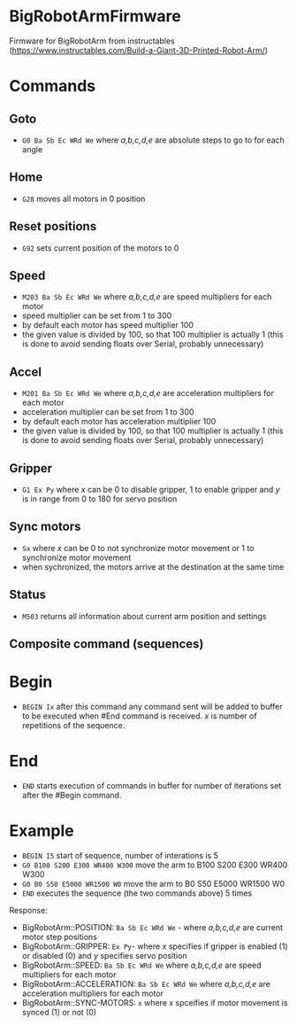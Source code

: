 # BigRobotArmFirmware
Firmware for BigRobotArm from instructables (https://www.instructables.com/Build-a-Giant-3D-Printed-Robot-Arm/)


# Commands

## Goto
- `G0 Ba Sb Ec WRd We` where *a,b,c,d,e* are absolute steps to go to for each angle

## Home
- `G28` moves all motors in 0 position

## Reset positions
- `G92` sets current position of the motors to 0

## Speed
- `M203 Ba Sb Ec WRd We` where *a,b,c,d,e* are speed multipliers for each motor
- speed multiplier can be set from 1 to 300
- by default each motor has speed multiplier 100
- the given value is divided by 100, so that 100 multiplier is actually 1 (this is done to avoid sending floats over Serial, probably unnecessary)

## Accel
- `M201 Ba Sb Ec WRd We` where *a,b,c,d,e* are acceleration multipliers for each motor
- acceleration multiplier can be set from 1 to 300
- by default each motor has acceleration multiplier 100
- the given value is divided by 100, so that 100 multiplier is actually 1 (this is done to avoid sending floats over Serial, probably unnecessary)

## Gripper
- `G1 Ex Py` where *x* can be 0 to disable gripper, 1 to enable gripper and *y* is in range from 0 to 180 for servo position

## Sync motors
- `Sx` where *x* can be 0 to not synchronize motor movement or 1 to synchronize motor movement
- when sychronized, the motors arrive at the destination at the same time

## Status
- `M503` returns all information about current arm position and settings

## Composite command (sequences)
# Begin
- `BEGIN Ix` after this command any command sent will be added to buffer to be executed when #End command is received. *x* is number of repetitions of the sequence.

# End
- `END` starts execution of commands in buffer for number of iterations set after the #Begin command.

# Example
- `BEGIN I5` start of sequence, number of interations is 5
- `G0 B100 S200 E300 WR400 W300` move the arm to B100 S200 E300 WR400 W300
- `G0 B0 S50 E5000 WR1500 W0` move the arm to B0 S50 E5000 WR1500 W0
- `END` executes the sequence (the two commands above) 5 times


Response:
- BigRobotArm::POSITION: `Ba Sb Ec WRd We` - where *a,b,c,d,e* are current motor step positions
- BigRobotArm::GRIPPER: `Ex Py`- where *x* specifies if gripper is enabled (1) or disabled (0) and *y* specifies servo position
- BigRobotArm::SPEED: `Ba Sb Ec WRd We` where *a,b,c,d,e* are speed multipliers for each motor
- BigRobotArm::ACCELERATION: `Ba Sb Ec WRd We` where *a,b,c,d,e* are acceleration multipliers for each motor
- BigRobotArm::SYNC-MOTORS: `x` where *x* spceifies if motor movement is synced (1) or not (0)
